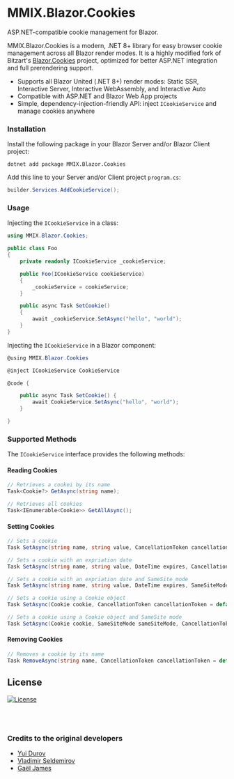 # MMIX.Blazor.Cookies

ASP.NET-compatible cookie management for Blazor.

MMIX.Blazor.Cookies is a modern, .NET 8+ library for easy browser cookie management across all Blazor render modes. It is a highly modified fork of Bitzart's [Blazor.Cookies](https://github.com/BitzArt/Blazor.Cookies) project, optimized for better ASP.NET integration and full prerendering support.

- Supports all Blazor United (.NET 8+) render modes: Static SSR, Interactive Server, Interactive WebAssembly, and Interactive Auto
- Compatible with ASP.NET and Blazor Web App projects
- Simple, dependency-injection-friendly API: inject `ICookieService` and manage cookies anywhere

### Installation
Install the following package in your Blazor Server and/or Blazor Client project:
```
dotnet add package MMIX.Blazor.Cookies
```
Add this line to your Server and/or Client project `program.cs`:

```csharp
builder.Services.AddCookieService();
```

### Usage

Injecting the `ICookieService` in a class:
```csharp
using MMIX.Blazor.Cookies;

public class Foo
{
    private readonly ICookieService _cookieService;

    public Foo(ICookieService cookieService)
    {
        _cookieService = cookieService;
    }

    public async Task SetCookie()
    {
        await _cookieService.SetAsync("hello", "world");
    }
}
```

Injecting the `ICookieService` in a Blazor component:
```csharp
@using MMIX.Blazor.Cookies

@inject ICookieService CookieService

@code {

    public async Task SetCookie() {
        await CookieService.SetAsync("hello", "world");
    }

}
```
### Supported Methods

The `ICookieService` interface provides the following methods:

#### Reading Cookies
```csharp
// Retrieves a cookei by its name
Task<Cookie?> GetAsync(string name);

// Retrieves all cookies
Task<IEnumerable<Cookie>> GetAllAsync();
```

#### Setting Cookies
```csharp
// Sets a cookie
Task SetAsync(string name, string value, CancellationToken cancellationToken = default);

// Sets a cookie with an expriation date
Task SetAsync(string name, string value, DateTime expires, CancellationToken cancellationToken = default);

// Sets a cookie with an expriation date and SameSite mode
Task SetAsync(string name, string value, DateTime expires, SameSiteMode sameSiteMode, CancellationToken cancellationToken = default);

// Sets a cookie using a Cookie object
Task SetAsync(Cookie cookie, CancellationToken cancellationToken = default);

// Sets a cookie using a Cookie object and SameSite mode
Task SetAsync(Cookie cookie, SameSiteMode sameSiteMode, CancellationToken cancellationToken = default);
```

#### Removing Cookies
```csharp
// Removes a cookie by its name
Task RemoveAsync(string name, CancellationToken cancellationToken = default);
```

## License

[![License](https://img.shields.io/badge/mit-%230072C6?style=for-the-badge)](https://github.com/themmixproject/MMIX.Blazor.Cookies/blob/main/LICENSE)

<br /><br />

### Credits to the original developers
- [Yui Durov](https://github.com/YuriyDurov "Yui Durov")
- [Vladimir Seldemirov](https://github.com/ligowsky "Vladimir Seldemirov")
- [Gaël James](https://github.com/gaelj)
